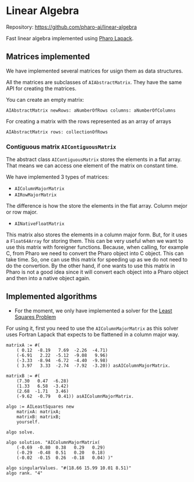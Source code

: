# Linear Algebra

Repository: https://github.com/pharo-ai/linear-algebra

Fast linear algebra implemented using [Pharo Lapack](https://github.com/pharo-ai/lapack).

## Matrices implemented

We have implemented several matrices for usign them as data structures.

All the matrices are subclasses of `AIAbstractMatrix`. They have the same API for creating the matrices.

You can create an empty matrix:

```st
AIAbstractMatrix newRows: aNumberOfRows columns: aNumberOfColumns
```

For creating a matrix with the rows represented as an array of arrays

```st
AIAbstractMatrix rows: collectionOfRows
```

### Contiguous matrix `AIContiguousMatrix`

The abstract class `AIContiguousMatrix` stores the elements in a flat array. That means we can access one element of the matrix on constant time. 

We have implemented 3 types of matrices:

- `AIColumnMajorMatrix`
- `AIRowMajorMatrix`

The difference is how the store the elements in the flat array. Column mejor or row major.

- `AINativeFloatMatrix`

This matrix also stores the elements in a column major form. But, for it uses a `Float64Array` for storing them. This can be very useful when we want to use this matrix with foreigner functions. Because, when calling, for example C, from Pharo we need to convert the Pharo object into C object. This can take time. So, one can use this matrix for speeding up as we do not need to do the convertion. By the other hand, if one wants to use this matrix in Pharo is not a good idea since it will convert each object into a Pharo object and then into a native object again.

## Implemented algorithms

- For the moment, we only have implemented a solver for the [Least Squares Problem](https://en.wikipedia.org/wiki/Least_squares)	

For using it, first you need to use the `AIColumnMajorMatrix` as this solver uses Fortran Lapack that expects to be flattened in a column major way.

```st
matrixA := #(
    ( 0.12  -8.19   7.69  -2.26  -4.71)
    (-6.91   2.22  -5.12  -9.08   9.96)
    (-3.33  -8.94  -6.72  -4.40  -9.98)
    ( 3.97   3.33  -2.74  -7.92  -3.20)) asAIColumnMajorMatrix.
	
matrixB := #(
    (7.30   0.47  -6.28)
    (1.33   6.58  -3.42)
    (2.68  -1.71   3.46)
    (-9.62  -0.79   0.41)) asAIColumnMajorMatrix.	
	
algo := AILeastSquares new
    matrixA: matrixA;
    matrixB: matrixB;
    yourself.
	
algo solve.

algo solution. "AIColumnMajorMatrix(
    (-0.69  -0.80  0.38   0.29   0.29)
    (-0.29  -0.48  0.51   0.20   0.18)
    (-0.02  -0.15  0.26  -0.18   0.04) )"
	
algo singularValues. "#(18.66 15.99 10.01 8.51)"
algo rank. "4"
```
